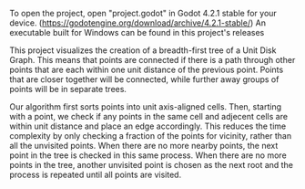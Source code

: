 To open the project, open "project.godot" in Godot 4.2.1 stable for your device. (https://godotengine.org/download/archive/4.2.1-stable/)
An executable built for Windows can be found in this project's releases

This project visualizes the creation of a breadth-first tree of a Unit Disk Graph. This means that points are connected if there is a path through other points that are each within one unit distance of the previous point. Points that are closer together will be connected, while further away groups of points will be in separate trees.

Our algorithm first sorts points into unit axis-aligned cells. Then, starting with a point, we check if any points in the same cell and adjecent cells are within unit distance and place an edge accordingly. This reduces the time complexity by only checking a fraction of the points for vicinity, rather than all the unvisited points. When there are no more nearby points, the next point in the tree is checked in this same process. When there are no more points in the tree, another unvisited point is chosen as the next root and the process is repeated until all points are visited.
